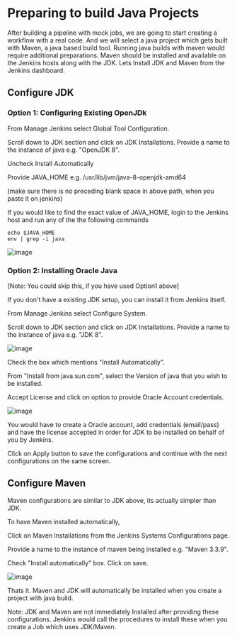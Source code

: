 # Preparing to build Java Projects
After building a pipeline with mock jobs, we are going to start creating a workflow with a real code. And we will select a java project which gets built with Maven, a java based build tool. Running java builds with maven would require additional preparations. Maven should be installed and available on the Jenkins hosts along with the JDK. Lets Install JDK and Maven from the Jenkins dashboard.

## Configure JDK
### Option 1: Configuring Existing OpenJDk
From Manage Jenkins select Global Tool Configuration.

Scroll down to JDK section and click on JDK Installations. Provide a name to the instance of java e.g. "OpenJDK 8".

Uncheck Install Automatically

Provide JAVA_HOME
e.g.
/usr/lib/jvm/java-8-openjdk-amd64

(make sure there is no preceding blank space in above path, when you paste it on jenkins)

If you would like to find the exact value of JAVA_HOME, login to the Jenkins host and run any of the the following commands

```
echo $JAVA_HOME
env | grep -i java
```
![image](https://github.com/haneefmohamed/DevOps-Projects/assets/159698808/90fa96c0-d17d-4171-9bff-5920144b819f)

### Option 2: Installing Oracle Java
[Note: You could skip this, if you have used Option1 above]

If you don't have a existing JDK setup, you can install it from Jenkins itself.

From Manage Jenkins select Configure System.

Scroll down to JDK section and click on JDK Installations. Provide a name to the instance of java e.g. "JDK 8".

![image](https://github.com/haneefmohamed/DevOps-Projects/assets/159698808/8b1eda91-4a08-4d88-8bac-67fec6ab4361)

Check the box which mentions "Install Automatically".

From "Install from java.sun.com", select the Version of java that you wish to be installed.

Accept License and click on option to provide Oracle Account credentials.

![image](https://github.com/haneefmohamed/DevOps-Projects/assets/159698808/5d289e24-82bd-49ff-b13f-3773b46c21eb)

You would have to create a Oracle account, add credentials (email/pass) and have the license accepted in order for JDK to be installed on behalf of you by Jenkins.

Click on Apply button to save the configurations and continue with the next configurations on the same screen.

## Configure Maven
Maven configurations are similar to JDK above, its actually simpler than JDK.

To have Maven installed automatically,

Click on Maven Installations from the Jenkins Systems Configurations page.

Provide a name to the instance of maven being installed e.g. "Maven 3.3.9".

Check "Install automatically" box. Click on save.

![image](https://github.com/haneefmohamed/DevOps-Projects/assets/159698808/1d59f6b9-4bf4-44bc-90a6-2b6b94f03abd)

Thats it. Maven and JDK will automatically be installed when you create a project with java build.

Note: JDK and Maven are not immediately Installed after providing these configurations. Jenkins would call the procedures to install these when you create a Job which uses JDK/Maven.

